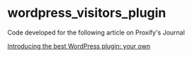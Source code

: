 # wordpress_visitors_plugin

Code developed for the following article on Proxify's Journal

[Introducing the best WordPress plugin: your own](https://career.proxify.io/article/introducing-the-best-WordPress-plugin)
